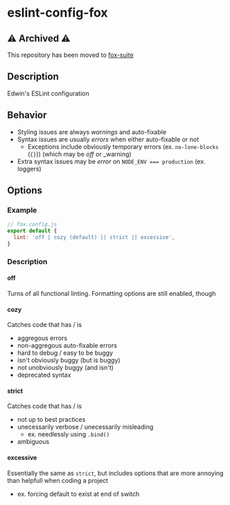# eslint-config-fox

## ⚠️ Archived ⚠️

This repository has been moved to [fox-suite](https://github.com/eankeen/fox-suite)

## Description

Edwin's ESLint configuration

## Behavior

- Styling issues are always _warnings_ and auto-fixable
- Syntax issues are usually _errors_ when either auto-fixable or not
  - Exceptions include obviously temporary errors (ex. `no-lone-blocks` (`{}`)) (which may be _off_ or \_warning)
- Extra syntax issues may be _error_ on `NODE_ENV === production` (ex. loggers)

## Options

### Example

```js
// fox.config.js
export default {
  lint: 'off | cozy (default) || strict || excessive',
}
```

### Description

#### off

Turns of all functional linting. Formatting options are still enabled, though

#### cozy

Catches code that has / is

- aggregous errors
- non-aggregous auto-fixable errors
- hard to debug / easy to be buggy
- isn't obviously buggy (but is buggy)
- not unobviously buggy (and isn't)
- deprecated syntax

#### strict

Catches code that has / is

- not up to best practices
- unecessarily verbose / unecessarily misleading
  - ex. needlessly using `.bind()`
- ambiguous

#### excessive

Essentially the same as `strict`, but includes options that are
more annoying than helpfull when coding a project

- ex. forcing default to exist at end of switch
